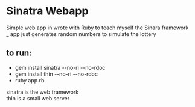 # Sinatra Webapp
Simple web app in wrote with Ruby to teach myself the 
Sinara framework  
_ app just generates random numbers to simulate the lottery

## to run: 
* gem install sinatra --no-ri --no-rdoc
* gem install thin --no-ri --no-rdoc
* ruby app.rb

sinatra is the web framework  
thin is a small web server


